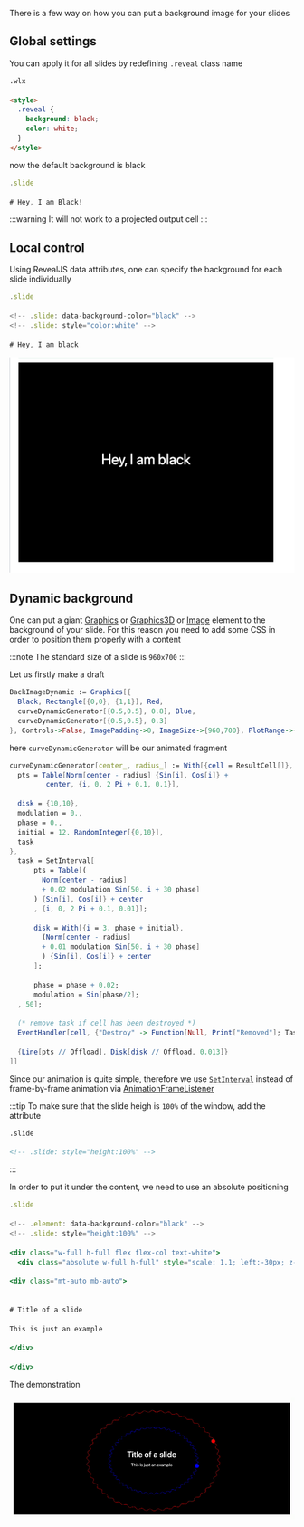 There is a few way on how you can put a background image for your slides

## Global settings
You can apply it for all slides by redefining `.reveal` class name

```html title="cell 1"
.wlx

<style>
  .reveal {
    background: black;
    color: white;
  }
</style>
```

now the default background is black

```jsx title="cell 2"
.slide

# Hey, I am Black!
```

:::warning
It will not work to a projected output cell
:::

## Local control
Using RevealJS data attributes, one can specify the background for each slide individually

```jsx
.slide

<!-- .slide: data-background-color="black" -->
<!-- .slide: style="color:white" -->

# Hey, I am black
```

![](./../../../Screenshot%202024-04-10%20at%2009.46.22.png)

## Dynamic background
One can put a giant [Graphics](frontend/Reference/Graphics/Graphics.md) or [Graphics3D](frontend/Reference/Graphics3D/Graphics3D.md) or [Image](frontend/Reference/Image/Image.md) element to the background of your slide. For this reason you need to add some CSS in order to position them properly with a content

:::note
The standard size of a slide is `960x700`
:::

Let us firstly make a draft

```mathematica title="cell 1"
BackImageDynamic := Graphics[{
  Black, Rectangle[{0,0}, {1,1}], Red,
  curveDynamicGenerator[{0.5,0.5}, 0.8], Blue,
  curveDynamicGenerator[{0.5,0.5}, 0.3]
}, Controls->False, ImagePadding->0, ImageSize->{960,700}, PlotRange->{{0,1}, {0,1}}];
```

here `curveDynamicGenerator` will be our animated fragment

```mathematica title="cell 2"
curveDynamicGenerator[center_, radius_] := With[{cell = ResultCell[]}, LeakyModule[{
  pts = Table[Norm[center - radius] {Sin[i], Cos[i]} +
         center, {i, 0, 2 Pi + 0.1, 0.1}],
         
  disk = {10,10},
  modulation = 0.,
  phase = 0.,
  initial = 12. RandomInteger[{0,10}],
  task
},
  task = SetInterval[
      pts = Table[(
        Norm[center - radius] 
        + 0.02 modulation Sin[50. i + 30 phase]
      ) {Sin[i], Cos[i]} + center
      , {i, 0, 2 Pi + 0.1, 0.01}];

      disk = With[{i = 3. phase + initial},
        (Norm[center - radius] 
        + 0.01 modulation Sin[50. i + 30 phase]
        ) {Sin[i], Cos[i]} + center
      ];

      phase = phase + 0.02;
      modulation = Sin[phase/2];
  , 50];

  (* remove task if cell has been destroyed *)
  EventHandler[cell, {"Destroy" -> Function[Null, Print["Removed"]; TaskRemove[task]]}];
  
  {Line[pts // Offload], Disk[disk // Offload, 0.013]}
]]
```

Since our animation is quite simple, therefore we use [`SetInterval`](frontend/Reference/Misc/Async.md#`SetInterval`) instead of frame-by-frame animation via [AnimationFrameListener](frontend/Reference/Graphics/AnimationFrameListener.md)

:::tip
To make sure that the slide heigh is `100%` of the window, add the attribute
```html
.slide

<!-- .slide: style="height:100%" -->
```
:::

In order to put it under the content, we need to use an absolute positioning 

```jsx
.slide

<!-- .element: data-background-color="black" -->
<!-- .slide: style="height:100%" -->

<div class="w-full h-full flex flex-col text-white">
  <div class="absolute w-full h-full" style="scale: 1.1; left:-30px; z-index:-100"><BackImageDynamic/></div>

<div class="mt-auto mb-auto">
    
  
# Title of a slide

This is just an example

</div>

</div>
```

The demonstration

![](./../../../SlideDynBackground.png)


